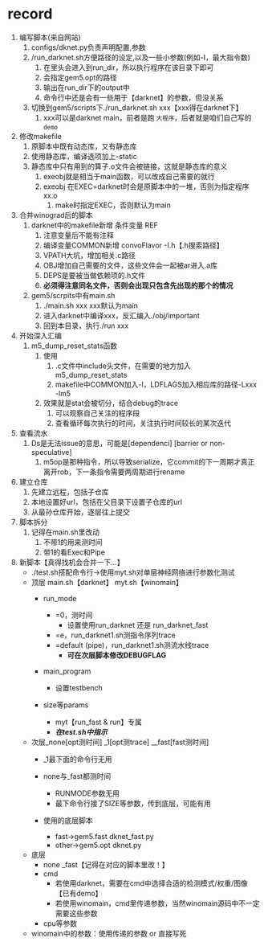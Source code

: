 # record

1. 编写脚本(来自网站)
   1. configs/dknet.py负责声明配置,参数
   2. /run_darknet.sh方便路径的设定,以及一些小参数(例如-I，最大指令数)
      1. 在里头会进入到run_dir，所以执行程序在该目录下即可
      2. 会指定gem5.opt的路径
      3. 输出在run_dir下的output中
      4. 命令行中还是会有一些用于【darknet】的参数，但没关系
   3. 切换到gem5/scripts下./run_darknet.sh xxx【xxx得在darknet下】
      1. xxx可以是darknet main，前者是跑 `大程序`，后者就是咱们自己写的 `demo`
2. 修改makefile
   1. 原脚本中既有动态库，又有静态库
   2. 使用静态库，编译选项加上-static
   3. 静态库中只有用到的算子.o文件会被链接，这就是静态库的意义
      1. exeobj就是相当于main函数，可以改成自己需要的就行
      2. exeobj 在EXEC=darknet时会是原脚本中的一堆，否则为指定程序xx.o
         1. make时指定EXEC，否则默认为main
3. 合并winograd后的脚本
   1. darknet中的makefile新增 条件变量 REF
      1. 注意变量后不能有注释
      2. 编译变量COMMON新增 convoFlavor -I.h【.h搜索路径】
      3. VPATH大坑，增加相关.c路径
      4. OBJ增加自己需要的文件，这些文件会一起被ar进入.a库
      5. DEPS是要被当做依赖项的.h文件
      6. **必须得注意同名文件，否则会出现只包含先出现的那个的情况**
   2. gem5/scrpits中有main.sh
      1. ./main.sh xxx   xxx默认为main
      2. 进入darknet中编译xxx，反汇编入./obj/important
      3. 回到本目录，执行./run xxx
4. 开始深入汇编
   1. m5_dump_reset_stats函数
      1. 使用
         1. .c文件中include头文件，在需要的地方加入m5_dump_reset_stats
         2. makefile中COMMON加入-I，LDFLAGS加入相应库的路径-Lxxx -lm5
      2. 效果就是stat会被切分，结合debug的trace
         1. 可以观察自己关注的程序段
         2. 查看循环每次执行的时间，关注执行时间较长的某次迭代
5. 查看流水
   1. Ds是无法issue的意思，可能是[dependenci] [barrier or non-speculative]
      1. m5op是那种指令，所以导致serialize，它commit的下一周期才真正离开rob，下一条指令需要两周期进行rename
6. 建立仓库
   1. 先建立远程，包括子仓库
   2. 本地设置好url，包括在父目录下设置子仓库的url
   3. 从最孙仓库开始，逐层往上提交
7. 脚本拆分
   1. 记得在main.sh里改动
      1. 不带1的用来测时间
      2. 带1的看Exec和Pipe
8. 新脚本【真得找机会合并一下...】
   * ./test.sh搭配命令行->使用myt.sh对单层神经网络进行参数化测试
   * 顶层 main.sh【darknet】 myt.sh【winomain】
     * run_mode

       * =0，测时间
         * 设置使用run_darknet 还是 run_darknet_fast
       * =e，run_darknet1.sh测指令序列trace
       * =default (pipe)，run_darknet1.sh测流水线trace
         * **可在次层脚本修改DEBUGFLAG**
     * main_program

       * 设置testbench
     * size等params

       * myt【run_fast & run】专属
       * ***在test.sh中指示***
   * 次层_none[opt测时间] _1[opt测trace] __fast[fast测时间]
     * _1最下面的命令行无用
     * none与_fast都测时间

       * RUNMODE参数无用
       * 最下命令行接了SIZE等参数，传到底层，可能有用
     * 使用的底层脚本

       * fast->gem5.fast dknet_fast.py
       * other->gem5.opt dknet.py
   * 底层
     * none _fast【记得在对应的脚本里改！】
     * cmd
       * 若使用darknet，需要在cmd中选择合适的检测模式/权重/图像【已有demo】
       * 若使用winomain，cmd里传递参数，当然winomain源码中不一定需要这些参数
     * cpu等参数
   * winomain中的参数：使用传递的参数 or 直接写死
